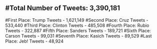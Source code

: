 #Total Number of Tweets: 3,390,181 
---
#First Place: Trump Tweets - 1,621,149
#Second Place: Cruz Tweets - 533,440
#Third Place: Clinton Tweets - 485,508
#Fourth Place: Rubio Tweets - 322,887
#Fifth Place: Sanders Tweets - 189,721
#Sixth Place: Carson Tweets - 99,031
#Seventh Place: Kasich Tweets - 89,529
#Last Place: Jeb! Tweets - 48,924
